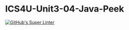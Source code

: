 # ICS4U-Unit3-04-Java-Peek

[![GitHub's Super Linter](https://github.com/haokai-li/ICS4U-Unit3-04-Java-Peek/workflows/GitHub's%20Super%20Linter/badge.svg)](https://github.com/haokai-li/ICS4U-Unit3-04-Java-Peek/actions)
